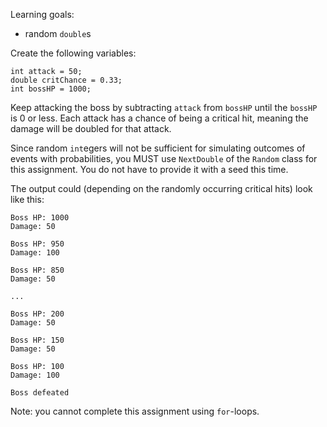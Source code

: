Learning goals:

- random `double`s

Create the following variables:

```text
int attack = 50;
double critChance = 0.33;
int bossHP = 1000;
```

Keep attacking the boss by subtracting `attack` from `bossHP` until the `bossHP` is 0 or less. Each attack has a chance of being a critical hit, meaning the damage will be doubled for that attack.

Since random `int`egers will not be sufficient for simulating outcomes of events with probabilities, you MUST use `NextDouble` of the `Random` class for this assignment. You do not have to provide it with a seed this time.

The output could (depending on the randomly occurring critical hits) look like this:

```text
Boss HP: 1000
Damage: 50

Boss HP: 950
Damage: 100

Boss HP: 850
Damage: 50

...

Boss HP: 200
Damage: 50

Boss HP: 150
Damage: 50

Boss HP: 100
Damage: 100

Boss defeated
```

Note: you cannot complete this assignment using `for`-loops.